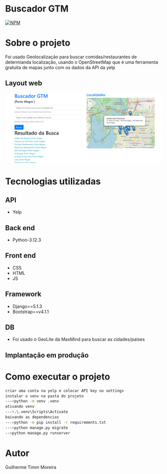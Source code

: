 # Buscador GTM
[![NPM](https://img.shields.io/npm/l/react)](https://github.com/GuilhermeGTM/ProjetoFilmes/blob/main/LICENSE) 

# Sobre o projeto
Foi usado Geolocalização para buscar comidas/restaurantes de determianda localização, usando o OpenStreetMap que é uma ferramenta gratuita de mapas junto com os dados da API da yelp
  

## Layout web
![Web 1](https://github.com/GuilhermeGTM/geo/blob/main/demo/buscadorgtm.png)


# Tecnologias utilizadas
## API
- Yelp

## Back end
- Python-3.12.3

## Front end
- CSS
- HTML
- JS

## Framework
- Django==5.1.3
- Bootstrap==v4.1.1

## DB
- Foi usado o GeoLite da MaxMind para buscar as cidades/países

## Implantação em produção

# Como executar o projeto

```bash
criar uma conta na yelp e colocar API key no settings
instalar o venv na pasta do projeto
--->python -m venv .venv
ativando venv
--->.\.venv\Scripts\Activate
baixando as dependencias
--->python -m pip install -r requirements.txt
--->python manage.py migrate
-->python manage.py runserver
```

# Autor

Guilherme Timm Moreira

